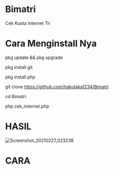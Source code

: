 # Bimatri
Cek Kuota Internet Tri

# Cara Menginstall Nya

pkg update && pkg upgrade

pkg install git

pkg install php

git clone https://github.com/hakutaka1234/Bimatri

cd Bimatri

php cek_internet.php


# HASIL 
![Screenshot_20210227_023238](https://user-images.githubusercontent.com/63560321/109347008-114b0c00-78a5-11eb-9296-7a295a88eb45.jpg)

# CARA
